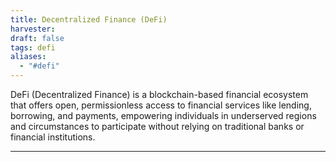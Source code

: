 ```yaml
---
title: Decentralized Finance (DeFi)
harvester: 
draft: false
tags: defi
aliases:
  - "#defi"
---
```


DeFi (Decentralized Finance) is a blockchain-based financial ecosystem that offers open, permissionless access to financial services like lending, borrowing, and payments, empowering individuals in underserved regions and circumstances to participate without relying on traditional banks or financial institutions.

---

